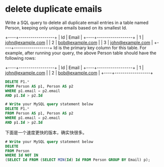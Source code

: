 # delete duplicate emails

Write a SQL query to delete all duplicate email entries in a table named Person, keeping only unique emails based on its smallest Id.

+----+------------------+
| Id | Email            |
+----+------------------+
| 1  | john@example.com |
| 2  | bob@example.com  |
| 3  | john@example.com |
+----+------------------+
Id is the primary key column for this table.
For example, after running your query, the above Person table should have the following rows:

+----+------------------+
| Id | Email            |
+----+------------------+
| 1  | john@example.com |
| 2  | bob@example.com  |
+----+------------------+


```SQL
DELETE P1.*
FROM Person AS p1, Person AS p2
WHERE p1.email = p2.email
AND p1.Id > p2.Id
```

```SQL
# Write your MySQL query statement below
DELETE P1.*
FROM Person AS p1, Person AS p2
WHERE p1.email = p2.email
AND p1.Id > p2.Id
```

下面是一个速度更快的版本，确实快很多。
```SQL
# Write your MySQL query statement below
DELETE
FROM Person
WHERE Id NOT IN
(SELECT Id FROM (SELECT MIN(Id) Id FROM Person GROUP BY Email) p);
```
